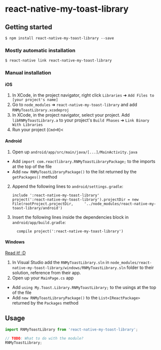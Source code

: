 
# react-native-my-toast-library

## Getting started

`$ npm install react-native-my-toast-library --save`

### Mostly automatic installation

`$ react-native link react-native-my-toast-library`

### Manual installation


#### iOS

1. In XCode, in the project navigator, right click `Libraries` ➜ `Add Files to [your project's name]`
2. Go to `node_modules` ➜ `react-native-my-toast-library` and add `RNMyToastLibrary.xcodeproj`
3. In XCode, in the project navigator, select your project. Add `libRNMyToastLibrary.a` to your project's `Build Phases` ➜ `Link Binary With Libraries`
4. Run your project (`Cmd+R`)<

#### Android

1. Open up `android/app/src/main/java/[...]/MainActivity.java`
  - Add `import com.reactlibrary.RNMyToastLibraryPackage;` to the imports at the top of the file
  - Add `new RNMyToastLibraryPackage()` to the list returned by the `getPackages()` method
2. Append the following lines to `android/settings.gradle`:
  	```
  	include ':react-native-my-toast-library'
  	project(':react-native-my-toast-library').projectDir = new File(rootProject.projectDir, 	'../node_modules/react-native-my-toast-library/android')
  	```
3. Insert the following lines inside the dependencies block in `android/app/build.gradle`:
  	```
      compile project(':react-native-my-toast-library')
  	```

#### Windows
[Read it! :D](https://github.com/ReactWindows/react-native)

1. In Visual Studio add the `RNMyToastLibrary.sln` in `node_modules/react-native-my-toast-library/windows/RNMyToastLibrary.sln` folder to their solution, reference from their app.
2. Open up your `MainPage.cs` app
  - Add `using My.Toast.Library.RNMyToastLibrary;` to the usings at the top of the file
  - Add `new RNMyToastLibraryPackage()` to the `List<IReactPackage>` returned by the `Packages` method


## Usage
```javascript
import RNMyToastLibrary from 'react-native-my-toast-library';

// TODO: What to do with the module?
RNMyToastLibrary;
```
  